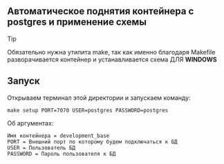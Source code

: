 ## Автоматическое поднятия контейнера с postgres и применение схемы

> [!TIP]
> Обязательно нужна утилита make, так как именно благодаря Makefile разворачивается контейнер и устанавливается схема
> ДЛЯ **WINDOWS**

## Запуск

Открываем терминал этой директории и запускаем команду:
```
make setup PORT=7070 USER=postgres PASSWORD=postgres
```

Об аргументах:

```
Имя контейнера = development_base
PORT = Внешний порт по которому будем подключаться к БД
USER = Пользователь БД
PASSWORD = Пароль пользователя к БД
```